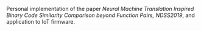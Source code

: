 Personal implementation of the paper *Neural Machine Translation Inspired Binary Code Similarity Comparison beyond Function Pairs, NDSS2019*, and application to IoT firmware.
